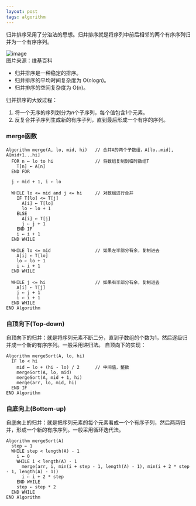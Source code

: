 ```yaml
---
layout: post
tags: algorithm
---
```

归并排序采用了分治法的思想。归并排序就是将序列中前后相邻的两个有序序列归并为一个有序序列。

![image](../../../images/Merge_sort.gif)  
图片来源：维基百科

- 归并排序是一种稳定的排序。
- 归并排序的平均时间复杂度为 O(<i>n</i>log<i>n</i>)。
- 归并排序的空间复杂度为 O(n)。

归并排序的大致过程：
  1. 将一个无序的序列划分为<i>n</i>个子序列，每个值包含1个元素。
  2. 反复合并子序列生成新的有序子列，直到最后形成一个有序的序列。

### merge函数
```
Algorithm merge(A, lo, mid, hi)   // 合并A的两个子数组，A[lo..mid], A[mid+1...hi]
  FOR n ← lo to hi                // 将数组复制到临时数组T
    T[n] ← A[n]                   
  END FOR

  j ← mid + 1, i ← lo 

  WHILE lo <= mid and j <= hi     // 对数组进行合并
    IF T[lo] <= T[j]
      A[i] ← T[lo]
      lo ← lo + 1
    ELSE
      A[i] ← T[j]
      j ← j + 1
    END IF
    i ← i + 1
  END WHILE

  WHILE lo <= mid                 // 如果左半部分有余，复制进去
    A[i] ← T[lo]
    lo ← lo + 1
    i ← i + 1
  END WHILE

  WHILE j <= hi                   // 如果右半部分有余，复制进去
    A[i] ← T[j]
    j ← j + 1
    i ← i + 1
  END WHILE
END Algorithm
```

### 自顶向下(Top-down)
自顶向下的归并：就是将序列元素不断二分，直到子数组的个数为1，然后逐级归并成一个新的有序序列。一般采用递归法。
自顶向下的实现：
```
Algorithm mergeSort(A, lo, hi)
  IF lo < hi
    mid ← lo + (hi - lo) / 2      // 中间值，整数
    mergeSort(A, lo, mid)
    mergeSort(A, mid + 1, hi)
    merge(arr, lo, mid, hi)
  END IF
END Algorithm
```

### 自底向上(Bottom-up)
自底向上的归并：就是把序列元素的每个元素看成一个个有序子列，然后两两归并，形成一个新的有序序列。一般采用循环迭代法。
```
Algorithm mergeSort(A)
  step ← 1
  WHILE step < length(A) - 1
    i ← 0 
    WHILE i < length(A) - 1
      merge(arr, i, min(i + step - 1, length(A) - 1), min(i + 2 * step - 1, length(A) - 1))
      i ← i + 2 * step
    END WHILE
    step ← step * 2
  END WHILE
END Algorithm
```